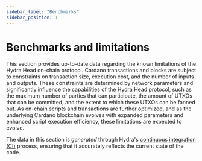 ```yaml
---
sidebar_label: "Benchmarks"
sidebar_position: 1
---
```


# Benchmarks and limitations

This section provides up-to-date data regarding the known limitations of the Hydra Head on-chain protocol. Cardano transactions and blocks are subject to constraints on transaction size, execution cost, and the number of inputs and outputs. These constraints are determined by network parameters and significantly influence the capabilities of the Hydra Head protocol, such as the maximum number of parties that can participate, the amount of UTXOs that can be committed, and the extent to which these UTXOs can be fanned out. As on-chain scripts and transactions are further optimized, and as the underlying Cardano blockchain evolves with expanded parameters and enhanced script execution efficiency, these limitations are expected to evolve.

The data in this section is _generated_ through Hydra's [continuous integration (CI)](https://github.com/cardano-scaling/hydra/actions/workflows/ci-nix.yaml) process, ensuring that it accurately reflects the current state of the code.
